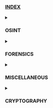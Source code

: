 ### [**INDEX** ](https://github.com/kietbl/Write-up/blob/main/WhiteHat%20Play%2011/README.md)
<details>
<summary><h3>OSINT</h3></summary>
  
* [osint01-Summer vacation: my first place](https://github.com/kietbl/Write-up/tree/main/WhiteHat%20Play%2011/osint01-Summer%20vacation:%20my%20first%20place)
  
* [osint02-Summer vacation: Flight Flight Flight](https://github.com/kietbl/Write-up/tree/main/WhiteHat%20Play%2011/osint02-Summer%20vacation:%20Flight%20Flight%20Flight)

* [osint04-Adultery I](https://github.com/kietbl/Write-up/tree/main/WhiteHat%20Play%2011/osint04-Adultery%20I)

* [osint05-leak](https://github.com/kietbl/Write-up/tree/main/WhiteHat%20Play%2011/osint05-leak)

* [osint06-Adultery II](https://github.com/kietbl/Write-up/tree/main/WhiteHat%20Play%2011/osint06-Adultery%20II)
</details>

<details>
<summary><h3>FORENSICS</h3></summary>

* [for05-Corrupt](https://github.com/kietbl/Write-up/tree/main/WhiteHat%20Play%2011/for05-Corrupt)
* for06-Beginner forensics
</details>

<details>
<summary><h3>MISCELLANEOUS</h3></summary>
  
 * [misc01-Summer](https://github.com/kietbl/Write-up/tree/main/WhiteHat%20Play%2011/misc01-Summer)
 * [misc04-Audio](https://github.com/kietbl/Write-up/tree/main/WhiteHat%20Play%2011/misc04-Audio)
</details>

<details>
<summary><h3>CRYPTOGRAPHY</h3></summary>
  *crypto06-Caesar
</details>

